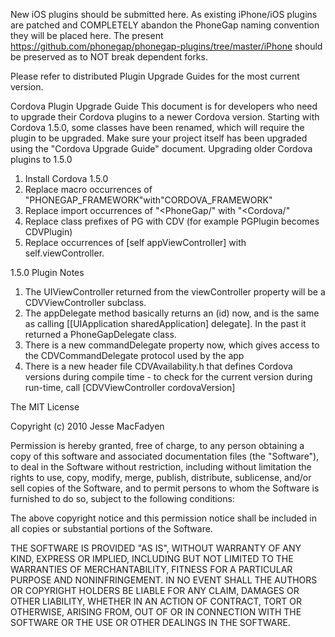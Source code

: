 New iOS plugins should be submitted here. As existing iPhone/iOS plugins are patched and COMPLETELY abandon the PhoneGap naming convention they will be placed here. The present https://github.com/phonegap/phonegap-plugins/tree/master/iPhone should be preserved as to NOT break dependent forks.

Please refer to distributed Plugin Upgrade Guides for the most current version. 

Cordova Plugin Upgrade Guide
This document is for developers who need to upgrade their Cordova plugins to a newer Cordova version. Starting with Cordova 1.5.0, some classes have been renamed, which will require the plugin to be upgraded. Make sure your project itself has been upgraded using the "Cordova Upgrade Guide" document.
Upgrading older Cordova plugins to 1.5.0

1. Install Cordova 1.5.0
2. Replace macro occurrences of "PHONEGAP_FRAMEWORK"with"CORDOVA_FRAMEWORK" 
3. Replace import occurrences of "<PhoneGap/" with "<Cordova/"
4. Replace class prefixes of PG with CDV (for example PGPlugin becomes CDVPlugin)
5. Replace occurrences of [self appViewController] with self.viewController.

1.5.0 Plugin Notes

1. The UIViewController returned from the viewController property will be a CDVViewController subclass.
2. The appDelegate method basically returns an (id) now, and is the same as calling [[UIApplication sharedApplication] delegate]. In the past it returned a PhoneGapDelegate class.
3. There is a new commandDelegate property now, which gives access to the CDVCommandDelegate protocol used by the app
4. There is a new header file CDVAvailability.h that defines Cordova versions during compile time - to check for the current version during run-time, call [CDVViewController cordovaVersion]
 

The MIT License

Copyright (c) 2010 Jesse MacFadyen

Permission is hereby granted, free of charge, to any person obtaining a copy of this software and associated documentation files (the "Software"), to deal in the Software without restriction, including without limitation the rights to use, copy, modify, merge, publish, distribute, sublicense, and/or sell copies of the Software, and to permit persons to whom the Software is furnished to do so, subject to the following conditions:

The above copyright notice and this permission notice shall be included in all copies or substantial portions of the Software.

THE SOFTWARE IS PROVIDED "AS IS", WITHOUT WARRANTY OF ANY KIND, EXPRESS OR IMPLIED, INCLUDING BUT NOT LIMITED TO THE WARRANTIES OF MERCHANTABILITY, FITNESS FOR A PARTICULAR PURPOSE AND NONINFRINGEMENT. IN NO EVENT SHALL THE AUTHORS OR COPYRIGHT HOLDERS BE LIABLE FOR ANY CLAIM, DAMAGES OR OTHER LIABILITY, WHETHER IN AN ACTION OF CONTRACT, TORT OR OTHERWISE, ARISING FROM, OUT OF OR IN CONNECTION WITH THE SOFTWARE OR THE USE OR OTHER DEALINGS IN THE SOFTWARE.